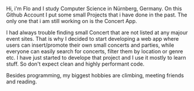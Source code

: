 Hi,
i'm Flo and I study Computer Science in Nürnberg, Germany. On this Github Account I put some small Projects that i have done in the past. The only one that i am still working on is the Concert App. 

I had always trouble finding small Concert that are not listed at any majour event sites. That is why I decided to start developing a web app where users can insert/promote their own small concerts and parties, while everyone can easily search for concerts, filter them by location or genre etc.
I have just started to develope that project and I use it mostly to learn stuff. So don't expect clean and highly performant code. 

Besides programming, my biggest hobbies are climbing, meeting friends and reading.
